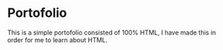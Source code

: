 # Portofolio
This is a simple portofolio consisted of 100% HTML, I have made this in order for me to learn about HTML.
